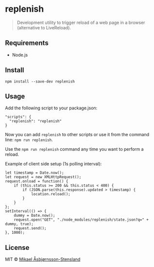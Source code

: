 # replenish

> Development utility to trigger reload of a web page in a browser (alternative to LiveReload).

## Requirements

- Node.js

## Install

`npm install --save-dev replenish`

## Usage

Add the following script to your package.json:

```
"scripts": {
  "replenish": "replenish"
}
```

Now you can add `replenish` to other scripts or use it from the command line: `npm run replenish`.

Use the `npm run replenish` command any time you want to perform a reload.

Example of client side setup (1s polling interval):

```
let timestamp = Date.now();
let request = new XMLHttpRequest();
request.onload = function() {
    if (this.status >= 200 && this.status < 400) {
        if (JSON.parse(this.response).updated > timestamp) {
            location.reload();
        }
    }
};
setInterval(() => {
    dummy = Date.now();
    request.open("GET", "./node_modules/replenish/state.json?q=" + dummy, true);
    request.send();
}, 1000);
```

## License

MIT © [Mikael Åsbjørnsson-Stensland](http://persille.no/)
